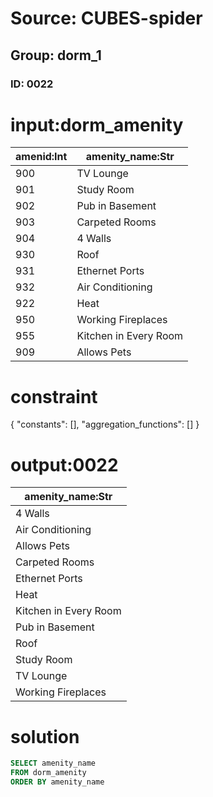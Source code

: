 # Source: CUBES-spider
## Group: dorm_1
### ID: 0022

# input:dorm_amenity

| amenid:Int | amenity_name:Str |
|---|---|
| 900 | TV Lounge |
| 901 | Study Room |
| 902 | Pub in Basement |
| 903 | Carpeted Rooms |
| 904 | 4 Walls |
| 930 | Roof |
| 931 | Ethernet Ports |
| 932 | Air Conditioning |
| 922 | Heat |
| 950 | Working Fireplaces |
| 955 | Kitchen in Every Room |
| 909 | Allows Pets |

# constraint

{
  "constants": [],
  "aggregation_functions": []
}

# output:0022

| amenity_name:Str |
|---|
| 4 Walls |
| Air Conditioning |
| Allows Pets |
| Carpeted Rooms |
| Ethernet Ports |
| Heat |
| Kitchen in Every Room |
| Pub in Basement |
| Roof |
| Study Room |
| TV Lounge |
| Working Fireplaces |

# solution

```sql
SELECT amenity_name
FROM dorm_amenity
ORDER BY amenity_name
```
